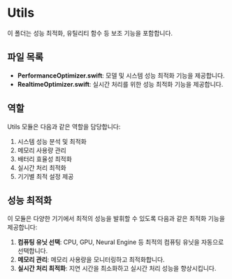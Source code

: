 # Utils

이 폴더는 성능 최적화, 유틸리티 함수 등 보조 기능을 포함합니다.

## 파일 목록

- **PerformanceOptimizer.swift**: 모델 및 시스템 성능 최적화 기능을 제공합니다.
- **RealtimeOptimizer.swift**: 실시간 처리를 위한 성능 최적화 기능을 제공합니다.

## 역할

Utils 모듈은 다음과 같은 역할을 담당합니다:

1. 시스템 성능 분석 및 최적화
2. 메모리 사용량 관리
3. 배터리 효율성 최적화
4. 실시간 처리 최적화
5. 기기별 최적 설정 제공

## 성능 최적화

이 모듈은 다양한 기기에서 최적의 성능을 발휘할 수 있도록 다음과 같은 최적화 기능을 제공합니다:

1. **컴퓨팅 유닛 선택**: CPU, GPU, Neural Engine 등 최적의 컴퓨팅 유닛을 자동으로 선택합니다.
2. **메모리 관리**: 메모리 사용량을 모니터링하고 최적화합니다.
3. **실시간 처리 최적화**: 지연 시간을 최소화하고 실시간 처리 성능을 향상시킵니다. 